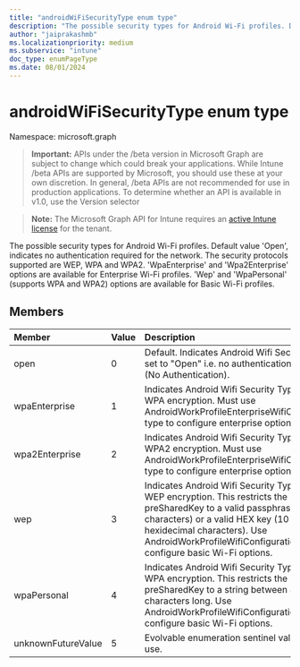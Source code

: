 ```yaml
---
title: "androidWiFiSecurityType enum type"
description: "The possible security types for Android Wi-Fi profiles. Default value 'Open', indicates no authentication required for the network. The security protocols supported are WEP, WPA and WPA2. 'WpaEnterprise' and 'Wpa2Enterprise' options are available for Enterprise Wi-Fi profiles. 'Wep' and 'WpaPersonal' (supports WPA and WPA2) options are available for Basic Wi-Fi profiles."
author: "jaiprakashmb"
ms.localizationpriority: medium
ms.subservice: "intune"
doc_type: enumPageType
ms.date: 08/01/2024
---
```


# androidWiFiSecurityType enum type

Namespace: microsoft.graph

> **Important:** APIs under the /beta version in Microsoft Graph are subject to change which could break your applications. While Intune /beta APIs are supported by Microsoft, you should use these at your own discretion. In general, /beta APIs are not recommended for use in production applications. To determine whether an API is available in v1.0, use the Version selector

> **Note:** The Microsoft Graph API for Intune requires an [active Intune license](https://go.microsoft.com/fwlink/?linkid=839381) for the tenant.

The possible security types for Android Wi-Fi profiles. Default value 'Open', indicates no authentication required for the network. The security protocols supported are WEP, WPA and WPA2. 'WpaEnterprise' and 'Wpa2Enterprise' options are available for Enterprise Wi-Fi profiles. 'Wep' and 'WpaPersonal' (supports WPA and WPA2) options are available for Basic Wi-Fi profiles.

## Members
|Member|Value|Description|
|:---|:---|:---|
|open|0|Default. Indicates Android Wifi Security Type is set to "Open" i.e. no authentication is required. (No Authentication).|
|wpaEnterprise|1|Indicates Android Wifi Security Type is set to WPA encryption. Must use AndroidWorkProfileEnterpriseWifiConfiguration type to configure enterprise options.|
|wpa2Enterprise|2|Indicates Android Wifi Security Type is set to WPA2 encryption. Must use AndroidWorkProfileEnterpriseWifiConfiguration type to configure enterprise options.|
|wep|3|Indicates Android Wifi Security Type is set to WEP encryption. This restricts the preSharedKey to a valid passphrase (5 or 13 characters) or a valid HEX key (10 or 26 hexidecimal characters). Use AndroidWorkProfileWifiConfiguration to configure basic Wi-Fi options.|
|wpaPersonal|4| Indicates Android Wifi Security Type is set to WPA encryption. This restricts the preSharedKey to a string between 8 and 64 characters long. Use AndroidWorkProfileWifiConfiguration to configure basic Wi-Fi options.|
|unknownFutureValue|5|Evolvable enumeration sentinel value. Do not use.|